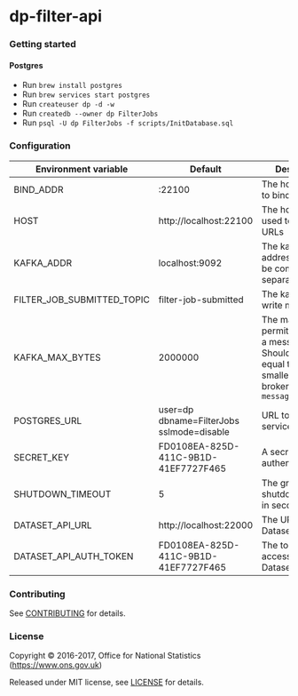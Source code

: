 dp-filter-api
================

### Getting started

#### Postgres
* Run ```brew install postgres```
* Run ```brew services start postgres```
* Run ```createuser dp -d -w```
* Run ```createdb --owner dp FilterJobs```
* Run ```psql -U dp FilterJobs -f scripts/InitDatabase.sql```

### Configuration

| Environment variable       | Default                                   | Description
| -------------------------- | ----------------------------------------- | -----------
| BIND_ADDR                  | :22100                                    | The host and port to bind to
| HOST                       | http://localhost:22100                    | The host name used to build URLs
| KAFKA_ADDR                 | localhost:9092                            | The kafka broker addresses (can be comma separated)
| FILTER_JOB_SUBMITTED_TOPIC | filter-job-submitted                      | The kafka topic to write messages to
| KAFKA_MAX_BYTES            | 2000000                | The maximum permitted size of a message. Should be set equal to or smaller than the broker's `message.max.bytes`
| POSTGRES_URL               | user=dp dbname=FilterJobs sslmode=disable | URL to a Postgres services
| SECRET_KEY                 | FD0108EA-825D-411C-9B1D-41EF7727F465      | A secret key used authentication
| SHUTDOWN_TIMEOUT           | 5                                         | The graceful shutdown timeout in seconds
| DATASET_API_URL            | http://localhost:22000                    | The URL of the Dataset API
| DATASET_API_AUTH_TOKEN     | FD0108EA-825D-411C-9B1D-41EF7727F465      | The token used to access the Dataset API

### Contributing

See [CONTRIBUTING](CONTRIBUTING.md) for details.

### License

Copyright © 2016-2017, Office for National Statistics (https://www.ons.gov.uk)

Released under MIT license, see [LICENSE](LICENSE.md) for details.
